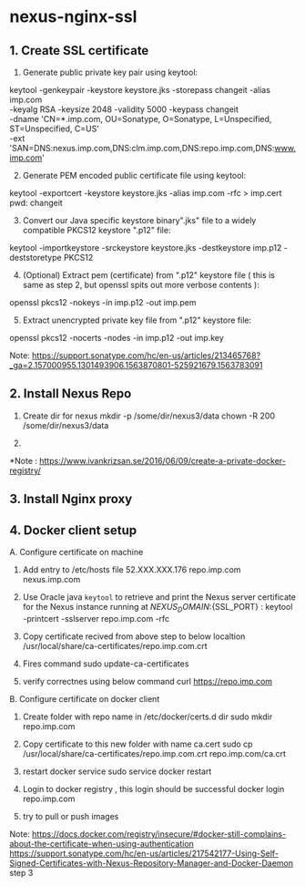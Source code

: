 # nexus-nginx-ssl

## 1. Create SSL certificate

1. Generate public private key pair using keytool:

keytool -genkeypair -keystore keystore.jks -storepass changeit -alias imp.com \
 -keyalg RSA -keysize 2048 -validity 5000 -keypass changeit \
 -dname 'CN=*.imp.com, OU=Sonatype, O=Sonatype, L=Unspecified, ST=Unspecified, C=US' \
 -ext 'SAN=DNS:nexus.imp.com,DNS:clm.imp.com,DNS:repo.imp.com,DNS:www.imp.com'
 
 
2. Generate PEM encoded public certificate file using keytool:

keytool -exportcert -keystore keystore.jks -alias imp.com -rfc > imp.cert
pwd: changeit

3. Convert our Java specific keystore binary".jks" file to a widely compatible PKCS12 keystore ".p12" file:

keytool -importkeystore -srckeystore keystore.jks -destkeystore imp.p12 -deststoretype PKCS12

4. (Optional) Extract pem (certificate) from ".p12" keystore file ( this is same as step 2, but openssl spits out more verbose contents ):

openssl pkcs12 -nokeys -in imp.p12 -out imp.pem

5. Extract unencrypted private key file from ".p12" keystore file:

openssl pkcs12 -nocerts -nodes -in imp.p12 -out imp.key

Note: https://support.sonatype.com/hc/en-us/articles/213465768?_ga=2.157000955.1301493906.1563870801-525921679.1563783091

## 2. Install Nexus Repo

1. Create dir for nexus
    mkdir -p /some/dir/nexus3/data
   chown -R 200 /some/dir/nexus3/data
   
2.    

*Note : https://www.ivankrizsan.se/2016/06/09/create-a-private-docker-registry/

## 3. Install Nginx proxy

## 4. Docker client setup
A. Configure certificate on machine

1.  Add entry to /etc/hosts file 
    52.XXX.XXX.176  repo.imp.com nexus.imp.com

2. Use Oracle java `keytool` to retrieve and print the Nexus server certificate for the Nexus instance running at ${NEXUS_DOMAIN}:${SSL_PORT} :
   keytool -printcert -sslserver repo.imp.com -rfc
	
3. Copy certificate recived from above step to below localtion
   /usr/local/share/ca-certificates/repo.imp.com.crt
   
4. Fires command 
   sudo update-ca-certificates	
   
5. verify correctnes using below command
    curl https://repo.imp.com

B. Configure certificate on docker client	

1. Create folder with repo name in /etc/docker/certs.d dir
    sudo mkdir repo.imp.com
	
2. Copy certificate to this new folder with name ca.cert
   sudo cp /usr/local/share/ca-certificates/repo.imp.com.crt repo.imp.com/ca.crt
 
3.  restart docker service 
   sudo service docker restart

4.  Login to docker registry , this login should be successful
   docker login repo.imp.com 

5. try to pull or push images  

Note: https://docs.docker.com/registry/insecure/#docker-still-complains-about-the-certificate-when-using-authentication
      https://support.sonatype.com/hc/en-us/articles/217542177-Using-Self-Signed-Certificates-with-Nexus-Repository-Manager-and-Docker-Daemon step 3
